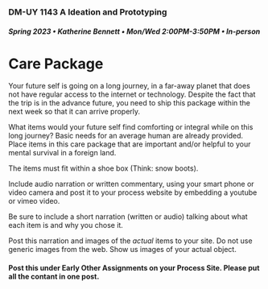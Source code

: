 ### DM-UY 1143 A Ideation and Prototyping
##### Spring 2023 • Katherine Bennett • Mon/Wed 2:00PM-3:50PM • In-person

# Care Package

Your future self is going on a long journey, in a far-away planet that does not have regular access to the internet or technology. Despite the fact that the trip is in the advance future, you need to ship this package within the next week so that it can arrive properly.

What items would your future self find comforting or integral while on this long journey? Basic needs for an average human are already provided. Place items in this care package that are important and/or helpful to your mental survival in a foreign land.

The items must fit within a shoe box (Think: snow boots). 

Include audio narration or written commentary, using your smart phone or video camera and post it to your process website by embedding a youtube or vimeo video.

Be sure to include a short narration (written or audio) talking about what each item is and why you chose it.

Post this narration and images of the *actual* items to your site. Do not use generic images from the web. Show us images of your actual object.

#### Post this under Early Other Assignments on your Process Site. Please put all the contant in one post.